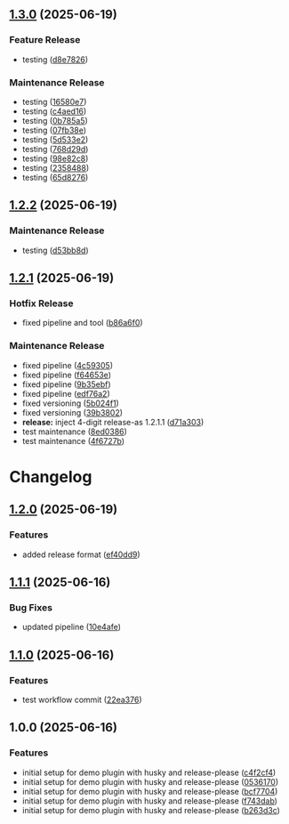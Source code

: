 ## [1.3.0](https://github.com/varuncoderise/demo-plugin/compare/v1.2.2...v1.3.0) (2025-06-19)

### Feature Release

* testing ([d8e7826](https://github.com/varuncoderise/demo-plugin/commit/d8e7826397edb9e04d85f93650459ba0c81b760f))

### Maintenance Release

* testing ([16580e7](https://github.com/varuncoderise/demo-plugin/commit/16580e7264392a5f18a16bbc23d84c46d8fe5c5d))
* testing ([c4aed16](https://github.com/varuncoderise/demo-plugin/commit/c4aed16828a1284d119734557ac2ce1a7b638eff))
* testing ([0b785a5](https://github.com/varuncoderise/demo-plugin/commit/0b785a5e982f2d3a03f65d75b11c80c3d8fea58e))
* testing ([07fb38e](https://github.com/varuncoderise/demo-plugin/commit/07fb38e7290dc503f84599fc40d5070d2b053358))
* testing ([5d533e2](https://github.com/varuncoderise/demo-plugin/commit/5d533e2e8eba91672a4c9f9626bdadfda5d2183a))
* testing ([768d29d](https://github.com/varuncoderise/demo-plugin/commit/768d29d5f2e3d5141a729a1b7db1a0b3611f109a))
* testing ([98e82c8](https://github.com/varuncoderise/demo-plugin/commit/98e82c824ed8893dad435462804a23dd9b08cce4))
* testing ([2358488](https://github.com/varuncoderise/demo-plugin/commit/2358488e1c09dafa4b4b6820f75f2465e92cd14a))
* testing ([65d8276](https://github.com/varuncoderise/demo-plugin/commit/65d827605f41d9c460e900aaff259d9f9beccb23))

## [1.2.2](https://github.com/varuncoderise/demo-plugin/compare/v1.2.1...v1.2.2) (2025-06-19)

### Maintenance Release

* testing ([d53bb8d](https://github.com/varuncoderise/demo-plugin/commit/d53bb8d336d42016eeea08cb5eadc17634538412))

## [1.2.1](https://github.com/varuncoderise/demo-plugin/compare/v1.2.0...v1.2.1) (2025-06-19)

### Hotfix Release

* fixed pipeline and tool ([b86a6f0](https://github.com/varuncoderise/demo-plugin/commit/b86a6f009d4e203b681b290847b46d372766283d))

### Maintenance Release

* fixed pipeline ([4c59305](https://github.com/varuncoderise/demo-plugin/commit/4c59305b4f6ac07c1224c9eca42cb5b1c8c1bdf5))
* fixed pipeline ([f64653e](https://github.com/varuncoderise/demo-plugin/commit/f64653e6e2c50f4dcfdecb888de731be4eed053d))
* fixed pipeline ([9b35ebf](https://github.com/varuncoderise/demo-plugin/commit/9b35ebfb0555251a84137910a9c4e3a47b81a2b0))
* fixed pipeline ([edf76a2](https://github.com/varuncoderise/demo-plugin/commit/edf76a2e820f0052b570758e99fad8e3035d9c62))
* fixed versioning ([5b024f1](https://github.com/varuncoderise/demo-plugin/commit/5b024f1f49b37b6b2c275bf1870bb7b7aa25fda6))
* fixed versioning ([39b3802](https://github.com/varuncoderise/demo-plugin/commit/39b38026d29f206ced7cb090cc3cff66b054d83e))
* **release:** inject 4-digit release-as 1.2.1.1 ([d71a303](https://github.com/varuncoderise/demo-plugin/commit/d71a30314feea48319945e1e4fb65307d8dd6609))
* test maintenance ([8ed0386](https://github.com/varuncoderise/demo-plugin/commit/8ed038699d2ad1932805850084367e3f50561e0f))
* test maintenance ([4f6727b](https://github.com/varuncoderise/demo-plugin/commit/4f6727b81dd3599dd6f35ee0155ac1a9c0e67345))

# Changelog

## [1.2.0](https://github.com/varuncoderise/demo-plugin/compare/v1.1.1...v1.2.0) (2025-06-19)


### Features

* added release format ([ef40dd9](https://github.com/varuncoderise/demo-plugin/commit/ef40dd90546e54604eb6d04c0a5cd9837b42eaee))

## [1.1.1](https://github.com/varuncoderise/demo-plugin/compare/v1.1.0...v1.1.1) (2025-06-16)


### Bug Fixes

* updated pipeline ([10e4afe](https://github.com/varuncoderise/demo-plugin/commit/10e4afe7c1516996cc11e85889394b94f045389a))

## [1.1.0](https://github.com/varuncoderise/demo-plugin/compare/v1.0.0...v1.1.0) (2025-06-16)


### Features

* test workflow commit ([22ea376](https://github.com/varuncoderise/demo-plugin/commit/22ea37603a4f7c7acdc78d50aed76644fdd2bb1f))

## 1.0.0 (2025-06-16)


### Features

* initial setup for demo plugin with husky and release-please ([c4f2cf4](https://github.com/varuncoderise/demo-plugin/commit/c4f2cf410fe1f0cb2a9aaf597d6a9945fe1a37c6))
* initial setup for demo plugin with husky and release-please ([0536170](https://github.com/varuncoderise/demo-plugin/commit/0536170743586166aa5a64a32a356d80130d8011))
* initial setup for demo plugin with husky and release-please ([bcf7704](https://github.com/varuncoderise/demo-plugin/commit/bcf7704ecc27e468dd738aa0dd38d72882b580d8))
* initial setup for demo plugin with husky and release-please ([f743dab](https://github.com/varuncoderise/demo-plugin/commit/f743dab2ba3389b1b9608eadfe4aad8dff3d2cd4))
* initial setup for demo plugin with husky and release-please ([b263d3c](https://github.com/varuncoderise/demo-plugin/commit/b263d3c4c96af724694bc089deaba64c2c9f6228))
